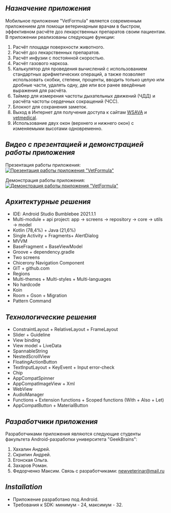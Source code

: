 _Назначение приложения_
-----------------------
Мобильное приложение "VetFormula" является современным приложением для помощи ветеринарным врачам в быстром, эффективном расчёте доз лекарственных препаратов своим пациентам.
В приложении реализованы следующие функции:
1. Расчёт площади поверхности животного.
2. Расчёт доз лекарственных препаратов.
3. Расчёт инфузии с постоянной скоростью.
4. Расчёт газового наркоза.
5. Калькулятор для проведения вычислений с использованием стандартных арифметических операций, а также позволяет использовать скобки, степени, проценты, вводить только целую или дробные части, удалять одну, две или все ранее введённые выражения для расчёта.
6. Таймер для измерения частоты дыхательных движений (ЧДД) и расчёта частоты сердечных сокращений (ЧСС).
7. Блокнот для сохранения заметок.
8. Выход в Интернет для получения доступа к сайтам [WSAVA](https://vetmedical.ru/) и [vetmedical](https://wsava.org/).
9. Использование двух окон (верхнего и нижнего окон) с изменяемыми высотами одновременно.

_Видео с презентацией и демонстрацией работы приложения_
-------------------------------------------------------
Презентация работы приложения:
[![Презентация работы приложения "VetFormula"](https://sun9-66.userapi.com/s/v1/if2/Y3EVkDmO-jlR0IsQS29opYEPO_q4fXU0ppkb5XT55mL_QvUIwCi7shV-L2TkUjNibMJCXL4dHtIV8YNS7OHDHNdQ.jpg?size=500x500&quality=95&type=album)](https://youtu.be/dTtAuG94mek)

Демонстрация работы приложения: 
[![Демонстрация работы приложения "VetFormula"](https://sun9-66.userapi.com/s/v1/if2/Y3EVkDmO-jlR0IsQS29opYEPO_q4fXU0ppkb5XT55mL_QvUIwCi7shV-L2TkUjNibMJCXL4dHtIV8YNS7OHDHNdQ.jpg?size=500x500&quality=95&type=album)](https://youtu.be/8H9K7Yz7MBA)

_Архитектурные решения_
-----------------------
- IDE: Android Studio Bumblebee 2021.1.1
- Multi-module + api project: app → screens → repository → core → utils → model
- Kotlin (78,4%) + Java (21,6%)
- Single Activity + Fragments+ AlertDialog
- MVVM
- BaseFragment + BaseViewModel
- Groove + dependency.gradle
- Two screens
- Chicerony Navigation Component
- GIT + github.com
- Regions
- Multi-themes + Multi-styles + Multi-languages
- No hardcode
- Koin
- Room + Gson + Migration
- Pattern Command

_Технологические решения_
-----------------------
- ConstraintLayout + RelativeLayout + FrameLayout
- Slider + Guideline
- View binding
- View model + LiveData
- SpannableString
- NestedScrollView
- FloatingActionButton
- TextInputLayout + KeyEvent + Input error-check
- Chip
- AppCompatSpinner
- AppCompatImageView + Xml
- WebView
- AudioManager
- Functions + Extension functions + Scoped functions (With + Also + Let)
- AppCompatButton + MaterialButton

_Разработчики приложения_
-------------------------
Разработчиками приложения являются следующие студенты факультета Android-разработки университета "GeekBrains":
1. Хахалин Андрей.
2. Скрипин Андрей.
3. Егонская Ольга.
4. Захаров Роман.
5. Федорченко Максим.
Связь с разработчиками: newveterinar@mail.ru

_Installation_
------------
- Приложение разработано под Android.
- Требования к SDK: минимум - 24, максимум - 32.
